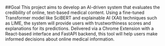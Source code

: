 ##Goal
This project aims to develop an AI-driven system that evaluates the credibility of online, text-based medical content. 
Using a fine-tuned Transformer model like SciBERT and explainable AI (XAI) techniques such as LIME, the system will provide users with trustworthiness scores and explanations for its predictions. 
Delivered via a Chrome Extension with a React-based interface and FastAPI backend, this tool will help users make informed decisions about online medical information.
